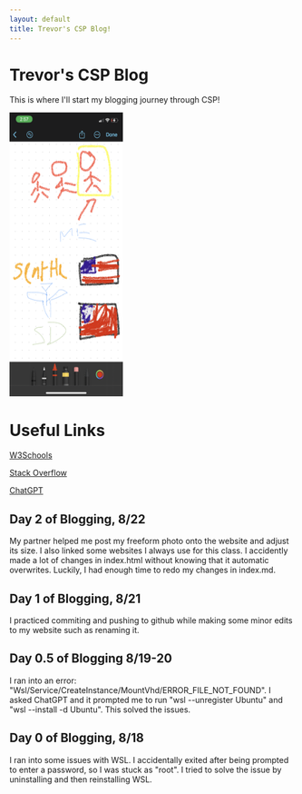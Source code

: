 ```yaml
---
layout: default
title: Trevor's CSP Blog!
---
```



# Trevor's CSP Blog 
This is where I'll start my blogging journey through CSP!

<img src="images/IMG_1068.PNG" alt="Freeform" style="width:200px;height:500px">

# Useful Links
<a href="https://www.w3schools.com/">W3Schools</a>

<a href="https://stackoverflow.com/">Stack Overflow</a>

<a href="https://chat.openai.com/">ChatGPT</a>

## Day 2 of Blogging, 8/22
My partner helped me post my freeform photo onto the website and adjust its size. I also linked some websites I always use for this class. I accidently made a lot of changes in index.html without knowing that it automatic overwrites. Luckily, I had enough time to redo my changes in index.md.

## Day 1 of Blogging, 8/21
I practiced commiting and pushing to github while making some minor edits to my website such as renaming it.

## Day 0.5 of Blogging 8/19-20
I ran into an error: "Wsl/Service/CreateInstance/MountVhd/ERROR_FILE_NOT_FOUND". I asked ChatGPT and it prompted me to run "wsl --unregister Ubuntu" and "wsl --install -d Ubuntu". This solved the issues.

## Day 0 of Blogging, 8/18
I ran into some issues with WSL. I accidentally exited after being prompted to enter a password, so I was stuck as "root". I tried to solve the issue by uninstalling and then reinstalling WSL.